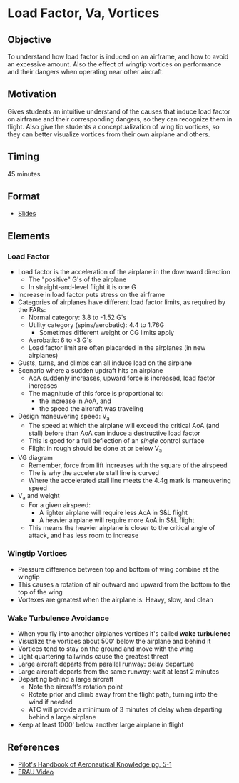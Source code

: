 # Load Factor, Va, Vortices

## Objective

To understand how load factor is induced on an airframe, and how to avoid an excessive amount. Also the effect of wingtip vortices on performance and their dangers when operating near other aircraft.

## Motivation

Gives students an intuitive understand of the causes that induce load factor on airframe and their corresponding dangers, so they can recognize them in flight. Also give the students a conceptualization of wing tip vortices, so they can better visualize vortices from their own airplane and others.

## Timing

45 minutes

## Format

- [Slides](/slides/load-factor-vorticies.pdf)

## Elements

### Load Factor

- Load factor is the acceleration of the airplane in the downward direction
  - The "positive" G's of the airplane
  - In straight-and-level flight it is one G
- Increase in load factor puts stress on the airframe
- Categories of airplanes have different load factor limits, as required by the FARs:
  - Normal category: 3.8 to -1.52 G's
  - Utility category (spins/aerobatic): 4.4 to 1.76G
    - Sometimes different weight or CG limits apply
  - Aerobatic: 6 to -3 G's
  - Load factor limit are often placarded in the airplanes (in new airplanes)
- Gusts, turns, and climbs can all induce load on the airplane
- Scenario where a sudden updraft hits an airplane
  - AoA suddenly increases, upward force is increased, load factor increases
  - The magnitude of this force is proportional to:
    - the increase in AoA, and
    - the speed the aircraft was traveling
- Design maneuvering speed: V<sub>a</sub>
  - The speed at which the airplane will exceed the critical AoA (and stall) before than AoA can induce a destructive load factor
  - This is good for a full deflection of an _single_ control surface
  - Flight in rough should be done at or below V<sub>a</sub>
- VG diagram
  - Remember, force from lift increases with the square of the airspeed
  - The is why the accelerate stall line is curved
  - Where the accelerated stall line meets the 4.4g mark is maneuvering speed
- V<sub>a</sub> and weight
  - For a given airspeed:
    - A lighter airplane will require less AoA in S&L flight
    - A heavier airplane will require more AoA in S&L flight
  - This means the heavier airplane is closer to the critical angle of attack, and has less room to increase

### Wingtip Vortices

- Pressure difference between top and bottom of wing combine at the wingtip
- This causes a rotation of air outward and upward from the bottom to the top of the wing
- Vortexes are greatest when the airplane is: Heavy, slow, and clean

### Wake Turbulence Avoidance

- When you fly into another airplanes vortices it's called **wake turbulence**
- Visualize the vortices about 500' below the airplane and behind it
- Vortices tend to stay on the ground and move with the wing
- Light quartering tailwinds cause the greatest threat
- Large aircraft departs from parallel runway: delay departure
- Large aircraft departs from the same runway: wait at least 2 minutes
- Departing behind a large aircraft
  - Note the aircraft's rotation point
  - Rotate prior and climb away from the flight path, turning into the wind if needed
  - ATC will provide a minimum of 3 minutes of delay when departing behind a large airplane
- Keep at least 1000' below another large airplane in flight

## References

- [Pilot's Handbook of Aeronautical Knowledge pg. 5-1](/_references/PHAK/5-1)
- [ERAU Video](https://www.youtube.com/watch?v=IL_kS4W7gyk)
